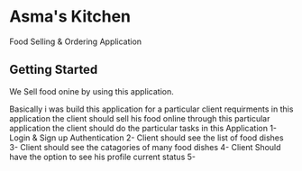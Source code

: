 # Asma's Kitchen

Food Selling & Ordering Application

## Getting Started

We Sell food onine by using this application.

Basically i was build this application for a particular client requirments in this application the client should sell his food online through this particular application the client should do the particular tasks in this Application
1- Login & Sign up Authentication
2- Client should see the list of food dishes
3- Client should see the catagories of many food dishes
4- Client Should have the option to see his profile current status
5- 
